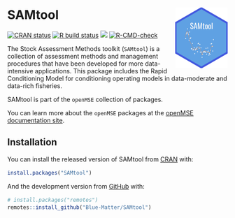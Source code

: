 
<!-- README.md is generated from README.Rmd. Please edit that file -->

# SAMtool <img src='man/figures/logo.png' align="right" height="139" />

<!-- badges: start -->

[![CRAN
status](https://www.r-pkg.org/badges/version/SAMtool)](https://CRAN.R-project.org/package=SAMtool)
[![R build
status](https://github.com/Blue-Matter/SAMtool/workflows/R-CMD-check/badge.svg)](https://github.com/Blue-Matter/SAMtool/actions)
[![](https://img.shields.io/badge/devel%20version-1.7.0-blue.svg)](https://github.com/Blue-Matter/SAMtool)
[![R-CMD-check](https://github.com/Blue-Matter/SAMtool/actions/workflows/R-CMD-check.yaml/badge.svg)](https://github.com/Blue-Matter/SAMtool/actions/workflows/R-CMD-check.yaml)
<!-- badges: end -->

The Stock Assessment Methods toolkit (`SAMtool`) is a collection of
assessment methods and management procedures that have been developed
for more data-intensive applications. This package includes the Rapid
Conditioning Model for conditioning operating models in data-moderate
and data-rich fisheries.

SAMtool is part of the `openMSE` collection of packages.

You can learn more about the `openMSE` packages at the [openMSE
documentation site](https://openMSE.com).

## Installation

You can install the released version of SAMtool from
[CRAN](https://CRAN.R-project.org) with:

``` r
install.packages("SAMtool")
```

And the development version from
[GitHub](https://github.com/Blue-Matter/SAMtool) with:

``` r
# install.packages("remotes")
remotes::install_github("Blue-Matter/SAMtool")
```
